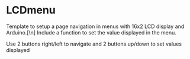 # LCDmenu
Template to setup a page navigation in menus with 16x2 LCD display and Arduino.[\n]
Include a function to set the value displayed in the menu.

Use 2 buttons right/left to navigate
and 2 buttons up/down to set values displayed
